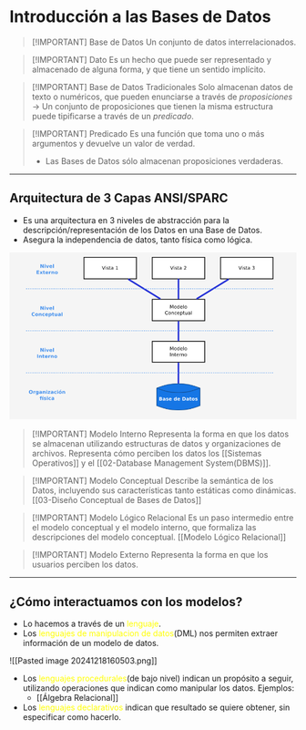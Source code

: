 # Introducción a las Bases de Datos

> [!IMPORTANT] Base de Datos
> Un conjunto de datos interrelacionados.


> [!IMPORTANT] Dato
> Es un hecho que puede ser representado y almacenado de alguna forma, y que tiene un sentido implícito.


> [!IMPORTANT] Base de Datos Tradicionales
> Solo almacenan datos de texto o numéricos, que pueden enunciarse a través de *proposiciones* -> Un conjunto de proposiciones que tienen la misma estructura puede tipificarse a través de un *predicado*.


> [!IMPORTANT] Predicado
> Es una función que toma uno o más argumentos y devuelve un valor de verdad.
> - Las Bases de Datos sólo almacenan proposiciones verdaderas.

---

## Arquitectura de 3 Capas ANSI/SPARC
- Es una arquitectura en 3 niveles de abstracción para la descripción/representación de los Datos en una Base de Datos.
- Asegura la independencia de datos, tanto física como lógica.

![](Base%20de%20Datos/img/Pasted%20image%2020241205084445.png)


> [!IMPORTANT] Modelo Interno
> Representa la forma en que los datos se almacenan utilizando estructuras de datos y organizaciones de archivos. Representa cómo perciben los datos los [[Sistemas Operativos]] y el [[02-Database Management System(DBMS)]].


> [!IMPORTANT] Modelo Conceptual
> Describe la semántica de los Datos, incluyendo sus características tanto estáticas como dinámicas.
> [[03-Diseño Conceptual de Bases de Datos]]


> [!IMPORTANT] Modelo Lógico Relacional
> Es un paso intermedio entre el modelo conceptual y el modelo interno, que formaliza las descripciones del modelo conceptual.
> [[Modelo Lógico Relacional]]


> [!IMPORTANT] Modelo Externo
> Representa la forma en que los usuarios perciben los datos.


---
## ¿Cómo interactuamos con los modelos?
- Lo hacemos a través de un <span style="color:#ffff00">lenguaje</span>.
- Los <span style="color:#ffff00">lenguajes de manipulacion de datos</span>(DML) nos permiten extraer información de un modelo de datos.

![[Pasted image 20241218160503.png]]

- Los <span style="color:#ffff00">lenguajes procedurales</span>(de bajo nivel) indican un propósito a seguir, utilizando operaciones que indican como manipular los datos. Ejemplos:
	- [[Álgebra Relacional]]
- Los <span style="color:#ffff00">lenguajes declarativos</span> indican que resultado se quiere obtener, sin especificar como hacerlo.